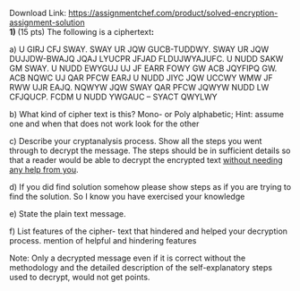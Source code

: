 Download Link: https://assignmentchef.com/product/solved-encryption-assignment-solution
<br>
<strong>1)     </strong>(15 pts) The following is a ciphertext<strong>:</strong>

a)     U GIRJ CFJ SWAY. SWAY UR JQW GUCB-TUDDWY. SWAY UR JQW DUJJDW-BWAJQ JQAJ LYUCPR JFJAD FLDUJWYAJUFC. U NUDD SAKW GM SWAY. U NUDD EWYGUJ UJ JF EARR FOWY GW ACB JQYFIPQ GW. ACB NQWC UJ QAR PFCW EARJ U NUDD JIYC JQW UCCWY WMW JF RWW UJR EAJQ. NQWYW JQW SWAY QAR PFCW JQWYW NUDD LW CFJQUCP. FCDM U NUDD YWGAUC – SYACT QWYLWY

b)     What kind of cipher text is this? Mono- or Poly alphabetic; Hint: assume one and when that does not work look for the other

c)     Describe your cryptanalysis process. Show all the steps you went through to decrypt the message. The steps should be in sufficient details so that a reader would be able to decrypt the encrypted text <u>without needing any help from you</u>.

d)     If you did find solution somehow please show steps as if you are trying to find the solution. So I know you have exercised your knowledge

e)     State the plain text message.

f)      List features of the cipher- text that hindered and helped your decryption process. mention of helpful and hindering features

Note: Only a decrypted message even if it is correct without the methodology and the detailed description of the self-explanatory steps used to decrypt, would not get points.